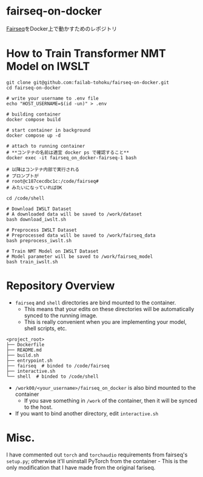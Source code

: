 # fairseq-on-docker

[Fairseq](https://github.com/pytorch/fairseq)をDocker上で動かすためのレポジトリ

# How to Train Transformer NMT Model on IWSLT 

```shell
git clone git@github.com:failab-tohoku/fairseq-on-docker.git
cd fairseq-on-docker

# write your username to .env file
echo "HOST_USERNAME=$(id -un)" > .env

# building container
docker compose build

# start container in background
docker compose up -d

# attach to running container
# **コンテナの名前は適宜 docker ps で確認すること**
docker exec -it fairseq_on_docker-fairseq-1 bash
 
# 以降はコンテナ内部で実行される
# プロンプトが
# root@c187cecdbc1c:/code/fairseq#
# みたいになっていればOK

cd /code/shell

# Download IWSLT Dataset
# A downloaded data will be saved to /work/dataset
bash download_iwslt.sh

# Preprocess IWSLT Dataset
# Preprocessed data will be saved to /work/fairseq_data
bash preprocess_iwslt.sh

# Train NMT Model on IWSLT Dataset
# Model parameter will be saved to /work/fairseq_model
bash train_iwslt.sh
```

# Repository Overview

- `fairseq` and `shell` directories are bind mounted to the container.
  - This means that your edits on these directories will be automatically synced to the running image.
  - This is really convenient when you are implementing your model, shell scripts, etc.

```
<project_root>
├── Dockerfile
├── README.md
├── build.sh
├── entrypoint.sh
├── fairseq  # binded to /code/fairseq
├── interactive.sh 
└── shell  # binded to /code/shell
```

- `/work00/<your_username>/fairseq_on_docker` is also bind mounted to the container
  - If you save something in `/work` of the container, then it will be synced to the host.
- If you want to bind another directory, edit `interactive.sh`

# Misc.

I have commented out `torch` and `torchaudio` requirements from fairseq's `setup.py`; 
otherwise it'll uninstall PyTorch from the container - This is the only modification that I have made from the original fariseq.